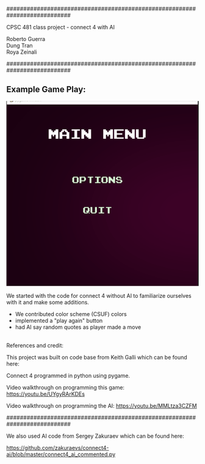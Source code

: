 ###########################################################################

CPSC 481 class project -  connect 4 with AI

Roberto Guerra<br>
Dung Tran<br>
Roya Zeinali<br>

###########################################################################

## Example Game Play:
<img src="connect4.gif" alt="AI winning">


We started with the code for connect 4 without AI to familiarize ourselves with it and make some additions.
 - We contributed color scheme (CSUF) colors
 - implemented a "play again" button
 - had AI say random quotes as player made a move <br><br>




References and credit:

This project was built on code base from Keith Galli which can be found here:

Connect 4 programmed in python using pygame.

Video walkthrough on programming this game: https://youtu.be/UYgyRArKDEs

Video walkthrough on programming the AI: https://youtu.be/MMLtza3CZFM

###########################################################################

We also used AI code from Sergey Zakuraev which can be found here:

https://github.com/zakuraevs/connect4-ai/blob/master/connect4_ai_commented.py

